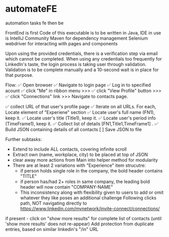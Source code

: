 # automateFE
automation tasks fe then be

FrontEnd is first
Code of this executable is to be written in Java, 
IDE in use is IntelliJ Community
Maven for dependency management
Selenium webdriver for interacting with pages and components

Upon using the provided credentials, there is a verification step via email which cannot be completed.
When using any credentials too frequently for LinkedIn's taste, the login process is taking user through validation.
Validation is to be complete manually and a 10-second wait is in place for that purpose.

Flow:
✅ Open browser
✅ Navigate to login page
✅ Log in to specified acount
✅ click "Me" in ribbon menu >>>
✅ click "View Profile" button >>>
✅ click "Connections" link >>> Navigate to contacts page.

✅ collect URL of that user's profile page
✅ Iterate on all URLs. For each, Locate element of "Experiene" section
  ✅ Locate user's full name (FN1), keep it.
  ✅ Locate user's title (Title1), keep it.
  ✅ Locate user's period info (TimeFrame1), keep it.
✅ Collect list of details [FN1,Title1,TimeFrame1]
.
✅ Build JSON containing details of all contacts
[ ] Save JSON to file

Further subtasks:
- Extend to include ALL contacts, covering infinite scroll
- Extract own (name, workplace, city) to be placed at top of JSON
- clear away more actions from Main into helper method for modularity
- There are at least 2 variations with "Experience" item strucutre:
  + if person holds single role in the company, the bold header contains "TITLE"
  + if person has/had 2+ roles in same company, the leading bold header will now contain "COMPANY-NAME"
  + This inconsistency along with flexibility given to users to add or omit whatever they like poses an additional challenge
Following clicks path, NOT navigating directly to  https://www.linkedin.com/mynetwork/invite-connect/connections/


if present - click on "show more results" for complete list of contacts
(until 'show more results' does not re-appear)
Add protection from duplicate entries, based on similar linkedin's "/in" URL


